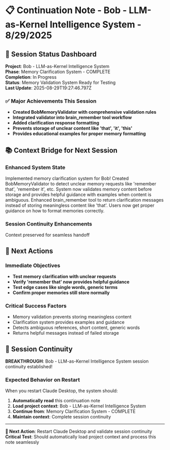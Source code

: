 # 📋 Continuation Note - Bob - LLM-as-Kernel Intelligence System - 8/29/2025

## 🎯 Session Status Dashboard
**Project**: Bob - LLM-as-Kernel Intelligence System  
**Phase**: Memory Clarification System - COMPLETE  
**Completion**: In Progress  
**Status**: Memory Validation System Ready for Testing  
**Last Update**: 2025-08-29T19:27:46.797Z

### ✅ Major Achievements This Session
- **Created BobMemoryValidator with comprehensive validation rules**
- **Integrated validator into brain_remember tool workflow**
- **Added clarification response formatting**
- **Prevents storage of unclear content like 'that', 'it', 'this'**
- **Provides educational examples for proper memory formatting**

## 📚 Context Bridge for Next Session

### Enhanced System State
Implemented memory clarification system for Bob! Created BobMemoryValidator to detect unclear memory requests like 'remember that', 'remember it', etc. System now validates memory content before storage and provides helpful guidance with examples when content is ambiguous. Enhanced brain_remember tool to return clarification messages instead of storing meaningless content like 'that'. Users now get proper guidance on how to format memories correctly.

### Session Continuity Enhancements
Context preserved for seamless handoff

## 🚀 Next Actions

### Immediate Objectives
- **Test memory clarification with unclear requests**
- **Verify 'remember that' now provides helpful guidance**
- **Test edge cases like single words, generic terms**
- **Confirm proper memories still store normally**

### Critical Success Factors
- Memory validation prevents storing meaningless content
- Clarification system provides examples and guidance
- Detects ambiguous references, short content, generic words
- Returns helpful messages instead of failed storage

## 🎯 Session Continuity

**BREAKTHROUGH**: Bob - LLM-as-Kernel Intelligence System session continuity established!

### Expected Behavior on Restart
When you restart Claude Desktop, the system should:
1. **Automatically read** this continuation note
2. **Load project context**: Bob - LLM-as-Kernel Intelligence System
3. **Continue from**: Memory Clarification System - COMPLETE
4. **Maintain context**: Complete session continuity



---

**🔄 Next Action**: Restart Claude Desktop and validate session continuity
**Critical Test**: Should automatically load project context and process this note seamlessly